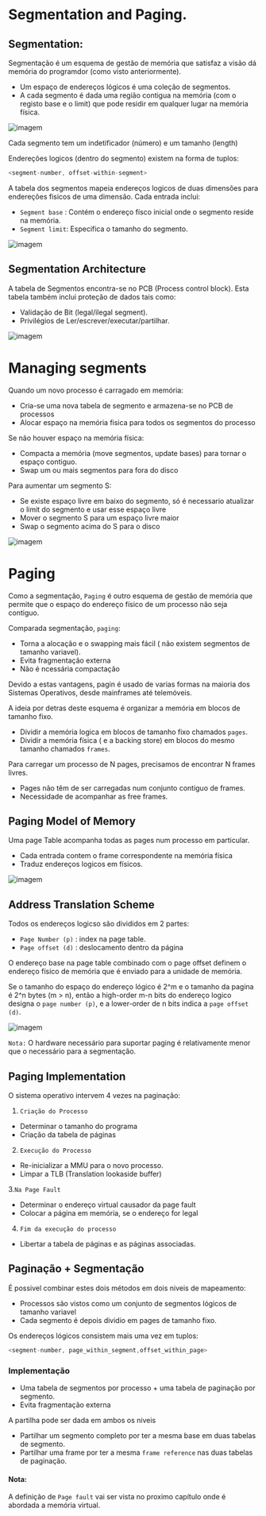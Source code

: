 # Segmentation and Paging.

## Segmentation:

Segmentação é um esquema de gestão de memória que satisfaz a visão dá memória do programdor (como visto anteriormente).

 - Um espaço de endereços lógicos é uma coleção de segmentos.
 - A cada segmento é dada uma região contigua na memória (com o registo base e o limit) que pode residir em qualquer lugar na memória física.

![imagem](https://user-images.githubusercontent.com/62023102/119264340-aa569e00-bbda-11eb-9c06-1c4bbe12740d.png)


Cada segmento tem um indetificador (número) e um tamanho (length)

Endereções logicos (dentro do segmento) existem na forma de tuplos:

```c 
<segment-number, offset-within-segment>
```

A tabela dos segmentos mapeia endereços logicos de duas dimensões para endereções fisicos de uma dimensão. Cada entrada inclui:
- `Segment base` : Contém o endereço físco inicial onde o segmento reside na memória.
- `Segment limit`: Especifica o tamanho do segmento.

![imagem](https://user-images.githubusercontent.com/62023102/119264521-78920700-bbdb-11eb-879f-8644794cd1eb.png)

## Segmentation Architecture

A tabela de Segmentos encontra-se no PCB (Process control block). Esta tabela também inclui proteção de dados tais como:
- Validação de Bit (legal/ilegal segment).
- Privilégios de Ler/escrever/executar/partilhar.

![imagem](https://user-images.githubusercontent.com/62023102/119266280-0a9d0e00-bbe2-11eb-8190-8d5231816d80.png)

# Managing segments

Quando um novo processo é carragado em memória:
- Cria-se uma nova tabela de segmento e armazena-se no PCB de processos
- Alocar espaço na memória fisica para todos os segmentos do processo

Se não houver espaço na memória física:
- Compacta a memória (move segmentos, update bases) para tornar o espaço contiguo.
- Swap um ou mais segmentos para fora do disco

Para aumentar um segmento S:
- Se existe espaço livre em baixo do segmento, só é necessario atualizar o limit do segmento e usar esse espaço livre
- Mover o segmento S para um espaço livre maior
- Swap o segmento acima do S para o disco

![imagem](https://user-images.githubusercontent.com/62023102/119266782-083bb380-bbe4-11eb-9586-3841fb1227fe.png)


# Paging

Como a segmentação, `Paging` é outro esquema de gestão de memória que permite que o espaço do endereço físico de um processo não seja contiguo.

Comparada segmentação, `paging`:
- Torna a alocação e o swapping mais fácil ( não existem segmentos de tamanho variavel).
- Evita fragmentação externa
- Não é ncessária compactação

Devido a estas vantagens, pagin é usado de varias formas na maioria dos Sistemas Operativos, desde mainframes até telemóveis.

A ideia por detras deste esquema é organizar a memória em blocos de tamanho fixo.
 - Dividir a memória logica em blocos de tamanho fixo chamados `pages`.
 - Dividir a memória física ( e a backing store) em blocos do mesmo tamanho chamados `frames`.

Para carregar um processo de N pages, precisamos de encontrar N frames livres.
- Pages não têm de ser carregadas num conjunto contiguo de frames.
- Necessidade de acompanhar as free frames.

## Paging Model of Memory

Uma page Table acompanha todas as pages  num processo em particular.
 - Cada entrada contem o frame correspondente na memória física
 - Traduz endereços logicos em físicos.

![imagem](https://user-images.githubusercontent.com/62023102/119267304-de838c00-bbe5-11eb-9b86-43f198d5360b.png)

## Address Translation Scheme

Todos os endereços logicso são divididos em 2 partes:

- `Page Number (p)` : index na page table.
- `Page offset (d)` : deslocamento dentro da página

O endereço base na page table combinado com o page offset definem o endereço físico de memória que é enviado para a unidade de memória.

Se o tamanho do espaço do endereço lógico é 2^m e o tamanho da pagina é 2^n bytes (m > n), então a high-order m-n bits do endereço logico designa o `page number (p)`, e a lower-order de n bits indica a `page offset (d)`.

![imagem](https://user-images.githubusercontent.com/62023102/119267697-a1b89480-bbe7-11eb-8837-46eb53d09c74.png)


`Nota:` O hardware necessário para suportar paging é relativamente menor que o necessário para a segmentação.

## Paging Implementation

O sistema operativo intervem 4 vezes na paginação:

1. `Criação do Processo`
 - Determinar o tamanho do programa
 - Criação da tabela de páginas

2. `Execução do Processo`
 - Re-inicializar a MMU para o novo processo.
 - Limpar a TLB (Translation lookaside buffer)

3.`Na Page Fault`
 - Determinar o endereço virtual causador da page fault
 - Colocar a página em memória, se o endereço for legal

4. `Fim da execução do processo`
 - Libertar a tabela de páginas e as páginas associadas.

## Paginação + Segmentação

É possivel combinar estes dois métodos em dois niveis de mapeamento:

- Processos são vistos como um conjunto de segmentos lógicos de tamanho variavel
- Cada segmento é depois dividio em pages de tamanho fixo.

Os endereços lógicos consistem mais uma vez em tuplos:

```c
<segment-number, page_within_segment,offset_within_page>
```

### Implementação 

- Uma tabela de segmentos por processo + uma tabela de paginação por segmento.
- Evita fragmentação externa

A partilha pode ser dada em ambos os niveis
 - Partilhar um segmento completo por ter a mesma base em duas tabelas de segmento.
 - Partilhar uma frame por ter a mesma `frame reference` nas duas tabelas de paginação.


#### Nota:
A definição de `Page fault` vai ser vista no proximo capítulo onde é abordada a memória virtual.
